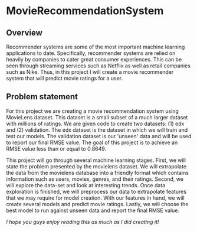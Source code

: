 # MovieRecommendationSystem

## Overview

Recommender systems are some of the most important machine learning applications to date. Specifically, recommender systems are relied on heavily by companies to cater great consumer experiences. This can be seen through streaming services such as Netflix as well as retail companies such as Nike. Thus, in this project I will create a movie recommender system that will predict movie ratings for a user.

## Problem statement

For this project we are creating a movie recommendation system using MovieLens dataset. This dataset is a small subset of a much larger dataset with millions of ratings. We are given code to create two datasets: (1) edx and (2) validation. The edx dataset is the dataset in which we will train and test our models. The validation dataset is our 'unseen' data and will be used to report our final RMSE value. The goal of this project is to achieve an RMSE value less than or equal to 0.8649. 

This project will go through several machine learning stages. First, we will state the problem presented by the movielens dataset. We will extrapolate the data from the movielens database into a friendly format which contains information such as users, movies, genres, and their ratings. Second, we will explore the data-set and look at interesting trends. Once data exploration is finished, we will preprocess our data to extrapolate features that we may require for model creation. With our features in hand, we will create several models and predict movie ratings. Lastly, we will choose the best model to run against unseen data and report the final RMSE value.


_I hope you guys enjoy reading this as much as I did creating it!_